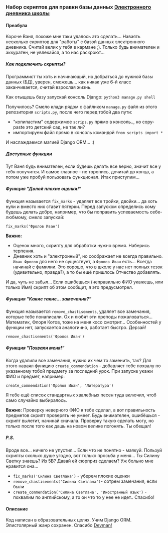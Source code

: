 ### Набор скриптов для правки базы данных [Электронного дневника школы](https://github.com/devmanorg/e-diary/tree/master)


#### Преабула
Короче Ваня, похоже мне таки удалось это сделать... Наваять несколько скриптов для "работы" с базой данных электронного дневника.
Считай велик у тебя в кармане ;). Только будь внимателен и аккуратен, не увлекайся, а то нас раскроют... 

##### Как подключить скрипты?
Программист ты хоть и начинающий, но добраться до нужной базы данных (БД), уверен, сможешь... 
как никак уже 6-й класс заканчивается, считай взрослая жизнь.

Как отыщешь базу запускай консоль Django:
`python3 manage.py shell`

Получилось? Смело клади рядом с файликом `manage.py` файл из этого репозитория `scripts.py`, после чего перед тобой два пути: 
 - "копипастим" содержимое `scrips.py` прямо в консоль.., но copy-paste это детский сад, не так ли?
 -  импортируем файл прямо в консоль командой
 `from scripts import *`

И наслаждаемся магией Django ORM... :)
 
##### Доступные функции
Тут Ваня будь внимателен, если будешь делать все верно, значит все у тебя получится.
 И самое главное - не торопись, дочитай до конца, а потом уже пробуй пользовать функционал.
 Итак приступим... 
 
##### Функция "Долой плохие оценки!"
Функция называется `fix_marks` - удаляет все тройки, двойки... да хоть нули и вместо них ставит пятерки. Перед запуском определись кому будешь делать добро, например, что бы поправить успеваемость себе-любмому, смело запускай: 
 
 `fix_marks('Фролов Иван')`
 
**Важно:** 
  - Оценок много, скрипту для обработки нужно время. Наберись терпения.
  - Дневник хоть и "электронный", но соображает не всегда правильно. `Иван Фролов` для него не существует, а `Фролов Иван` есть...
  Всегда начинай с фамилии. Это хорошо, что в школе у нас нет полных тезок (удивительно, правда?), а то бы ещё пришлось Отчество добавлять.

И да, чуть не забыл... Если ошибешься (неправильно ФИО укажешь, или только Имя) скрипт об этом сообщит, я это предусмотрел.
 
 ##### Функция "Какие такие... замечания?"
Функция называется `remove_chastisements`, удаляет все замечания, которые тебе понаписали. Ох и любят эти преподы пожаловаться... Математик, Флоря Котов, тоже на меня косо смотрит... Особенностей у функции нет, запускается аналогично, работает быстро. Дерзай!
 
 `remove_chastisements('Фролов Иван')`
 
##### Функция "Похвали меня!"
  Когда удалили все замечания, нужно их чем то заменить, так? Для этого наваял функцию `create_commendation` - добавляет тебе похвалу по указанному тобой предмету за последний урок. При запуске укажи ФИО и предмет, например: 
  
  `create_commendation('Фролов Иван', 'Литература')`
  
  Я тебе ещё список стандартных хвалебных песен туда включил, чтоб само случайно выбиралось.
  
  **Важно:** Проверку неверного ФИО я тебе сделал, а вот правильность предметов скрипт проверять не умеет. Будь внимателен, ошибёшься - скрипт вылетит, начинай сначала. 
  Проверку такую сделать могу, но только после того как дашь на новом велике погонять. Ты обещал! 
  
 ##### P.S.
 Вроде все... ничего не упустил... Если что не понятно - маякуй. Пользуй скрипты сколько душе угодно, вот только просьба у меня... Ты Силину Светку знаешь? Из 5В? Давай ей сюрприз сделаем? Уж больно мне нравится она... 
 - `fix_marks('Силина Светлана')`  - уберем плохие оценки
 - `remove_chastisements('Силина Светлана')`- сотрем замечания, если были
 -  `create_commendation('Силина Светлана', 'Иностранный язык')`  - похвалим по английскому, а то он что то у нее не идет..
 Спасибо!
 
 
 #### Описание
 Код написан в образовательных целях. 
 Учим Django ORM.
 Эпистолярный жанр сохранен. 
 Спасибо [Devman!](https://dvmn.org)
